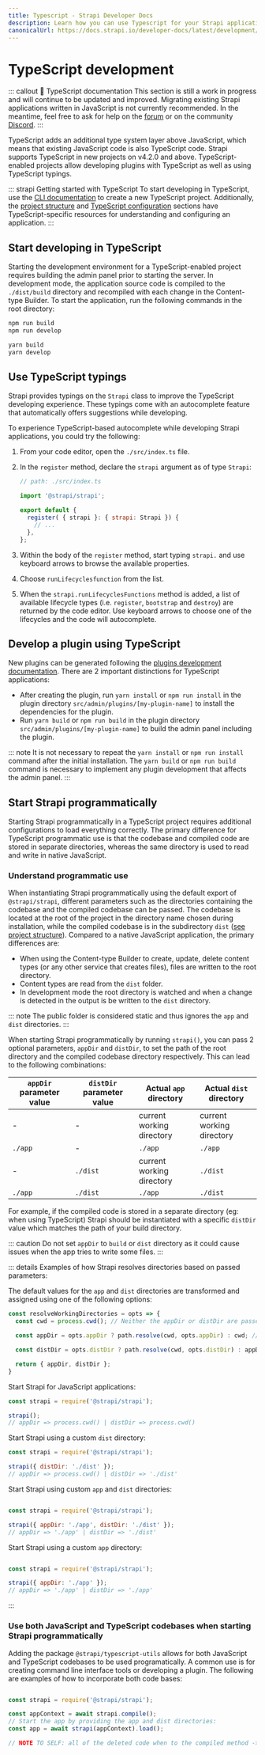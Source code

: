 ```yaml
---
title: Typescript - Strapi Developer Docs
description: Learn how you can use Typescript for your Strapi application.
canonicalUrl: https://docs.strapi.io/developer-docs/latest/development/typescript.html
---
```


# TypeScript development

::: callout 🚧  TypeScript documentation
This section is still a work in progress and will continue to be updated and improved. Migrating existing Strapi applications written in JavaScript is not currently recommended. In the meantime, feel free to ask for help on the [forum](https://forum.strapi.io/) or on the community [Discord](https://discord.strapi.io).
:::

TypeScript adds an additional type system layer above JavaScript, which means that existing JavaScript code is also TypeScript code. Strapi supports TypeScript in new projects on v4.2.0 and above. TypeScript-enabled projects allow developing plugins with TypeScript as well as using TypeScript typings.

::: strapi Getting started with TypeScript
To start developing in TypeScript, use the [CLI documentation](/developer-docs/latest/setup-deployment-guides/installation/cli.md) to create a new TypeScript project. Additionally, the [project structure](/developer-docs/latest/setup-deployment-guides/file-structure.md) and [TypeScript configuration](/developer-docs/latest/setup-deployment-guides/configurations/optional/typescript.md) sections have TypeScript-specific resources for understanding and configuring an application.
:::

## Start developing in TypeScript

Starting the development environment for a TypeScript-enabled project requires building the admin panel prior to starting the server. In development mode, the application source code is compiled to the `./dist/build` directory and recompiled with each change in the Content-type Builder. To start the application, run the following commands in the root directory:

<code-group>

<code-block title="NPM">

```sh
npm run build
npm run develop
```

</code-block>

 <code-block title="YARN">

```sh
yarn build
yarn develop
```

</code-block>

</code-group>

## Use TypeScript typings

Strapi provides typings on the `Strapi` class to improve the TypeScript developing experience. These typings come with an autocomplete feature that automatically offers suggestions while developing.

To experience TypeScript-based autocomplete while developing Strapi applications, you could try the following:

1. From your code editor, open the `./src/index.ts` file.
2. In the `register` method, declare the `strapi` argument as of type `Strapi`:

    ```js
    // path: ./src/index.ts

    import '@strapi/strapi';

    export default {
      register( { strapi }: { strapi: Strapi }) {
        // ...
      },
    };
    ```

2. Within the body of the `register` method, start typing `strapi.` and use keyboard arrows to browse the available properties.
3. Choose `runLifecyclesfunction` from the list.
4. When the `strapi.runLifecyclesFunctions` method is added, a list of available lifecycle types (i.e. `register`, `bootstrap` and `destroy`) are returned by the code editor. Use keyboard arrows to choose one of the lifecycles and the code will autocomplete.

## Develop a plugin using TypeScript

New plugins can be generated following the [plugins development documentation](/developer-docs/latest/development/plugins-development.md). There are 2 important distinctions for TypeScript applications:

- After creating the plugin, run `yarn install` or `npm run install` in the plugin directory `src/admin/plugins/[my-plugin-name]` to install the dependencies for the plugin.
- Run `yarn build` or `npm run build` in the plugin directory `src/admin/plugins/[my-plugin-name]` to build the admin panel including the plugin.

::: note
It is not necessary to repeat the `yarn install` or `npm run install` command after the initial installation. The `yarn build` or `npm run build` command is necessary to implement any plugin development that affects the admin panel.
:::

## Start Strapi programmatically

Starting Strapi programmatically in a TypeScript project requires additional configurations to load everything correctly. The primary difference for TypeScript programmatic use is that the codebase and compiled code are stored in separate directories, whereas the same directory is used to read and write in native JavaScript.

### Understand programmatic use

When instantiating Strapi programmatically using the default export of `@strapi/strapi`, different parameters such as the directories containing the codebase and the compiled codebase can be passed. The codebase is located at the root of the project in the directory name chosen during installation, while the compiled codebase is in the subdirectory `dist` ([see project structure](/developer-docs/latest/setup-deployment-guides/file-structure.md)). Compared to a native JavaScript application, the primary differences are:

- When using the Content-type Builder to create, update, delete content types (or any other service that creates files), files are written to the root directory.
- Content types are read from the `dist` folder.
- In development mode the root directory is watched and when a change is detected in the output is be written to the `dist` directory.

::: note
The public folder is considered static and thus ignores the  `app` and `dist` directories.
:::

When starting Strapi programmatically by running `strapi()`, you can pass 2 optional parameters, `appDir` and `distDir`, to set the path of the root directory and the compiled codebase directory respectively. This can lead to the following combinations:

| `appDir` parameter value | `distDir` parameter value | Actual `app` directory    | Actual `dist` directory   |
| ------------------------ | ------------------------- | ----------------------    | -----------------------   |
| -                        | -                         | current working directory | current working directory | 
| `./app`                  | -                         | `./app`                    | `./app`                    | 
| -                        | `./dist`                  | current working directory | `./dist`                  | 
| `./app`                  | `./dist`                  | `./app`                   | `./dist` | 



For example, if the compiled code is stored in a separate directory (eg: when using TypeScript)  Strapi should be instantiated with a specific `distDir` value which matches the path of your build directory.

::: caution
Do not set `appDir` to `build` or `dist` directory as it could cause issues when the app tries to write some files.
:::

::: details Examples of how Strapi resolves directories based on passed parameters:

<!--Note: I don't really understand this section.-->
The default values for the `app` and `dist` directories are transformed and assigned using one of the following options:

```js
const resolveWorkingDirectories = opts => {
  const cwd = process.cwd(); // Neither the appDir or distDir are passed. Both the appDir and distDir are set to process.cwd().

  const appDir = opts.appDir ? path.resolve(cwd, opts.appDir) : cwd; // Only appDir is defined distDir matches appDir.

  const distDir = opts.distDir ? path.resolve(cwd, opts.distDir) : appDir; // Only distDir is defined, appDir is set to process.cwd().

  return { appDir, distDir };
}

```
Start Strapi for JavaScript applications:

```js
const strapi = require('@strapi/strapi');

strapi();
// appDir => process.cwd() | distDir => process.cwd()

```

Start Strapi using a custom `dist` directory:

```js
const strapi = require('@strapi/strapi');

strapi({ distDir: './dist' });
// appDir => process.cwd() | distDir => './dist'
```

Start Strapi using custom `app` and `dist` directories:

```js

const strapi = require('@strapi/strapi');

strapi({ appDir: './app', distDir: './dist' });
// appDir => './app' | distDir => './dist'

```

Start Strapi using a custom `app` directory:

```js

const strapi = require('@strapi/strapi');

strapi({ appDir: './app' });
// appDir => './app' | distDir => './app'

```

:::

### Use both JavaScript and TypeScript codebases when starting Strapi programmatically

Adding the package `@strapi/typescript-utils` allows for both JavaScript and TypeScript codebases to be used programatically. A common use is for creating command line interface tools or developing a plugin. The following are examples of how to incorporate both code bases:

```js

const strapi = require('@strapi/strapi');

const appContext = await strapi.compile();
// Start the app by providing the app and dist directories:
const app = await strapi(appContext).load();

// NOTE TO SELF: all of the deleted code when to the compiled method ->checking for JS and/or TS if TS, resolve from config the distDir value `outDir` fetched from tsconfig and set distDir to outDir value. 

```
